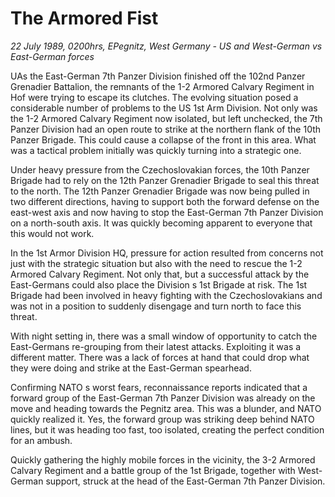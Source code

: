 # The Armored Fist

*22 July 1989, 0200hrs, EPegnitz, West Germany - US and West-German vs East-German forces*



UAs the East-German 7th Panzer Division finished off the 102nd Panzer Grenadier Battalion, the remnants of the 1-2 Armored Calvary Regiment in Hof were trying to escape its clutches. The evolving situation posed a considerable number of problems to the US 1st Arm Division. Not only was the 1-2 Armored Calvary Regiment now isolated, but left unchecked, the 7th Panzer Division had an open route to strike at the northern flank of the 10th Panzer Brigade. This could cause a collapse of the front in this area. What was a tactical problem initially was quickly turning into a strategic one. 



Under heavy pressure from the Czechoslovakian forces, the 10th Panzer Brigade had to rely on the 12th Panzer Grenadier Brigade to seal this threat to the north. The 12th Panzer Grenadier Brigade was now being pulled in two different directions, having to support both the forward defense on the east-west axis and now having to stop the East-German 7th Panzer Division on a north-south axis. It was quickly becoming apparent to everyone that this would not work. 



In the 1st Armor Division HQ, pressure for action resulted from concerns not just with the strategic situation but also with the need to rescue the 1-2 Armored Calvary Regiment. Not only that, but a successful attack by the East-Germans could also place the Division s 1st Brigade at risk. The 1st Brigade had been involved in heavy fighting with the Czechoslovakians and was not in a position to suddenly disengage and turn north to face this threat.



With night setting in, there was a small window of opportunity to catch the East-Germans re-grouping from their latest attacks. Exploiting it was a different matter. There was a lack of forces at hand that could drop what they were doing and strike at the East-German spearhead. 



Confirming NATO s worst fears, reconnaissance reports indicated that a forward group of the East-German 7th Panzer Division was already on the move and heading towards the Pegnitz area. This was a blunder, and NATO quickly realized it. Yes, the forward group was striking deep behind NATO lines, but it was heading too fast, too isolated, creating the perfect condition for an ambush. 



Quickly gathering the highly mobile forces in the vicinity, the 3-2 Armored Calvary Regiment and a battle group of the 1st Brigade, together with West-German support, struck at the head of the East-German 7th Panzer Division.
